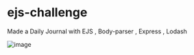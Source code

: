 # ejs-challenge
Made a Daily Journal with EJS , Body-parser , Express , Lodash 


![image](https://user-images.githubusercontent.com/83230387/184348954-4531fe21-5e21-4fdd-b421-ad466b9fc936.png)
